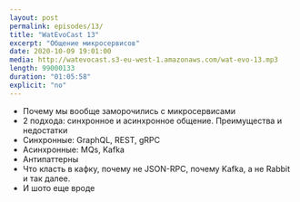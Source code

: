 ```yaml
---
layout: post
permalink: episodes/13/
title: "WatEvoCast 13"
excerpt: "Общение микросервисов"
date: 2020-10-09 19:01:00
media: http://watevocast.s3-eu-west-1.amazonaws.com/wat-evo-13.mp3
length: 99000133
duration: "01:05:58"
explicit: "no"
---
```

- Почему мы вообще заморочились с микросервисами 
- 2 подхода: синхронное и асинхронное общение. Преимущества и недостатки
- Синхронные: GraphQL, REST, gRPC
- Асинхронные: MQs, Kafka
- Антипаттерны
- Что класть в кафку, почему не JSON-RPC, почему Kafka, а не Rabbit и так далее.
- И шото еще вроде
